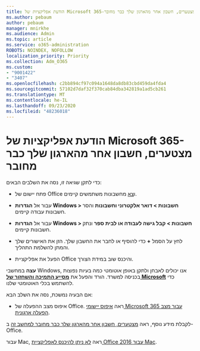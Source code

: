 ```yaml
---
title: הודעת אפליקציות של Microsoft 365-מצטערים, חשבון אחר מהארגון שלך כבר מחובר
ms.author: pebaum
author: pebaum
manager: mnirkhe
ms.audience: Admin
ms.topic: article
ms.service: o365-administration
ROBOTS: NOINDEX, NOFOLLOW
localization_priority: Priority
ms.collection: Adm_O365
ms.custom:
- "9001422"
- "3407"
ms.openlocfilehash: c2bb894cf97c094a1648da8db83cbd459da4fda4
ms.sourcegitcommit: 57102d7daf32f370cab84dba342819a1ad5cb261
ms.translationtype: MT
ms.contentlocale: he-IL
ms.lasthandoff: 09/23/2020
ms.locfileid: "48236018"
---
```

# <a name="microsoft-365-apps-message---sorry-another-account-from-your-organization-is-already-signed-in"></a>הודעת אפליקציות של Microsoft 365-מצטערים, חשבון אחר מהארגון שלך כבר מחובר

כדי לתקן שגיאה זו, נסה את השלבים הבאים:

- פתח יישום של Office ו[צא](https://support.office.com/article/sign-out-of-office-5a20dc11-47e9-4b6f-945d-478cb6d92071) מחשבונות משתמשים קיימים.

- עבור אל **הגדרות Windows > חשבונות > דואר אלקטרוני וחשבונות** והסר חשבונות עבודה קיימים.

- עבור אל **הגדרות Windows > חשבונות > קבל גישה לעבודה או לבית ספר** ונתק חשבונות קיימים. 

- לחץ על הסמל **+** כדי להוסיף או לחבר את החשבון שלך. הזן את האישורים שלך והמתן להשלמת התהליך.

- הפעל את אפליקציית Office והיכנס שוב במידת הצורך. 

**עצה** במחשבי Windows, אנו יכולים לאבחן ולתקן באופן אוטומטי כמה בעיות נפוצות בכניסה למשרד. הורד והפעל את  **[מסייע התמיכה והשחזור של Microsoft](https://aka.ms/SaRA-OfficeSignInScenario)** כדי להשתמש בכלי האוטומטי שלנו.

אם הבעיה נמשכת, נסה את השלב הבא: 

- איפוס מצב ההפעלה של Office. ראה [איפוס יישומי Microsoft 365 עבור מצב הפעלה ארגונית](https://docs.microsoft.com/office365/troubleshoot/activation/reset-office-365-proplus-activation-state).

לקבלת מידע נוסף, ראה [מצטערים, חשבון אחר מהארגון שלך כבר מחובר למחשב זה](https://docs.microsoft.com/office/troubleshoot/error-messages/another-account-already-signed-in) ב- Office.

עבור Mac, ראה [לא ניתן להיכנס לאפליקציית Office 2016 עבור Mac](https://docs.microsoft.com/office365/troubleshoot/authentication/sign-in-to-office-2016-for-mac-fail).
